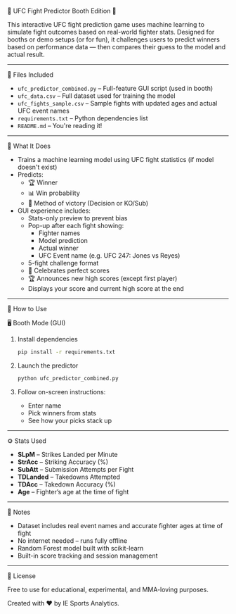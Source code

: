 🥋 UFC Fight Predictor Booth Edition 🚀

This interactive UFC fight prediction game uses machine learning to simulate fight outcomes based on real-world fighter stats. Designed for booths or demo setups (or for fun), it challenges users to predict winners based on performance data — then compares their guess to the model and actual result.

---

📁 Files Included

- `ufc_predictor_combined.py` – Full-feature GUI script (used in booth)
- `ufc_data.csv` – Full dataset used for training the model
- `ufc_fights_sample.csv` – Sample fights with updated ages and actual UFC event names
- `requirements.txt` – Python dependencies list
- `README.md` – You're reading it!

---

🧠 What It Does

- Trains a machine learning model using UFC fight statistics (if model doesn't exist)
- Predicts:
  - 🏆 Winner
  - 📊 Win probability
  - 🥋 Method of victory (Decision or KO/Sub)
- GUI experience includes:
  - Stats-only preview to prevent bias
  - Pop-up after each fight showing:
    - Fighter names
    - Model prediction
    - Actual winner
    - UFC Event name (e.g. UFC 247: Jones vs Reyes)
  - 5-fight challenge format
  - 🎉 Celebrates perfect scores
  - 🏆 Announces new high scores (except first player)
  - Displays your score and current high score at the end

---

🚀 How to Use

🖥️ Booth Mode (GUI)

1. Install dependencies
   ```bash
   pip install -r requirements.txt
   ```

2. Launch the predictor
   ```bash
   python ufc_predictor_combined.py
   ```

3. Follow on-screen instructions:
   - Enter name
   - Pick winners from stats
   - See how your picks stack up

---

⚙️ Stats Used

- **SLpM** – Strikes Landed per Minute
- **StrAcc** – Striking Accuracy (%)
- **SubAtt** – Submission Attempts per Fight
- **TDLanded** – Takedowns Attempted
- **TDAcc** – Takedown Accuracy (%)
- **Age** – Fighter’s age at the time of fight

---

📝 Notes

- Dataset includes real event names and accurate fighter ages at time of fight
- No internet needed – runs fully offline
- Random Forest model built with scikit-learn
- Built-in score tracking and session management

---

📄 License

Free to use for educational, experimental, and MMA-loving purposes.

Created with ❤️ by IE Sports Analytics.

